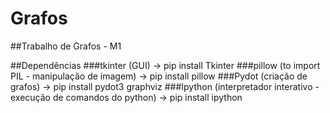 # Grafos
##Trabalho de Grafos - M1

##Dependências
###tkinter (GUI) -> pip install Tkinter
###pillow (to import PIL - manipulação de imagem) -> pip install pillow 
###Pydot (criação de grafos) -> pip install pydot3 graphviz 
###Ipython (interpretador interativo - execução de comandos do python) -> pip install ipython
